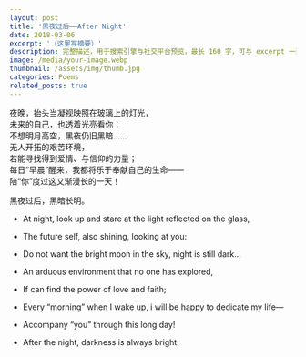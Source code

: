 ```yaml
---
layout: post
title: '黑夜过后——After Night'
date: 2018-03-06
excerpt: '（这里写摘要）'
description: 完整描述，用于搜索引擎与社交平台预览，最长 160 字，可与 excerpt 一致
image: /media/your-image.webp
thumbnail: /assets/img/thumb.jpg
categories: Poems
related_posts: true
---
```


夜晚，抬头当凝视映照在玻璃上的灯光，  
未来的自己，也透着光亮看你：  
不想明月高空，黑夜仍旧黑暗……  
无人开拓的艰苦环境，  
若能寻找得到爱情、与信仰的力量；  
每日“早晨”醒来，我都将乐于奉献自己的生命——  
陪“你”度过这又渐漫长的一天！

黑夜过后，黑暗长明。

- At night, look up and stare at the light reflected on the glass,
- The future self, also shining, looking at you:
- Do not want the bright moon in the sky, night is still dark…
- An arduous environment that no one has explored,
- If can find the power of love and faith;
- Every “morning” when I wake up, i will be happy to dedicate my life—
- Accompany “you” through this long day!

- After the night, darkness is always bright.
